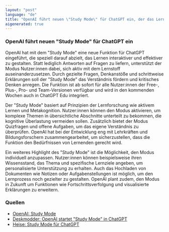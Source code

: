 ```yaml
---
layout: "post"
language: "de"
title: "OpenAI führt neuen \"Study Mode\" für ChatGPT ein, der das Lernen interaktiv gestaltet"
aigenerated: true
---
```


### OpenAI führt neuen "Study Mode" für ChatGPT ein

OpenAI hat mit dem "Study Mode" eine neue Funktion für ChatGPT eingeführt, die speziell darauf abzielt, das Lernen interaktiver und effektiver zu gestalten. Statt lediglich Antworten auf Fragen zu liefern, unterstützt der Modus Nutzer:innen dabei, sich aktiv mit dem Lernstoff auseinanderzusetzen. Durch gezielte Fragen, Denkanstöße und schrittweise Erklärungen soll der "Study Mode" das Verständnis fördern und kritisches Denken anregen. Die Funktion ist ab sofort für alle Nutzer:innen der Free-, Plus-, Pro- und Team-Versionen verfügbar und wird in den kommenden Wochen auch in ChatGPT Edu integriert.

<!--more-->

Der "Study Mode" basiert auf Prinzipien der Lernforschung wie aktivem Lernen und Metakognition. Nutzer:innen können den Modus aktivieren, um komplexe Themen in übersichtliche Abschnitte unterteilt zu bekommen, die kognitive Überlastung vermeiden sollen. Zusätzlich bietet der Modus Quizfragen und offene Aufgaben, um das eigene Verständnis zu überprüfen. OpenAI hat bei der Entwicklung eng mit Lehrkräften und Bildungsforschern zusammengearbeitet, um sicherzustellen, dass die Funktion den Bedürfnissen von Lernenden gerecht wird. 

Ein weiteres Highlight des "Study Mode" ist die Möglichkeit, den Modus individuell anzupassen. Nutzer:innen können beispielsweise ihren Wissensstand, das Thema und spezifische Lernziele angeben, um personalisierte Unterstützung zu erhalten. Auch das Hochladen von Dokumenten wie Notizen oder Aufgabenstellungen ist möglich, um den Lernprozess noch gezielter zu gestalten. OpenAI plant zudem, den Modus in Zukunft um Funktionen wie Fortschrittsverfolgung und visualisierte Erklärungen zu erweitern.

### Quellen
- [OpenAI: Study Mode](https://openai.com/de-DE/index/chatgpt-study-mode/)
- [Deskmodder: OpenAI startet "Study Mode" in ChatGPT](https://www.deskmodder.de/blog/2025/07/29/openai-startet-study-mode-in-chatgpt/)
- [Heise: Study Mode für ChatGPT](https://www.heise.de/news/Study-Mode-OpenAI-fuehrt-Lernmodus-fuer-ChatGPT-ein-10503553.html)
